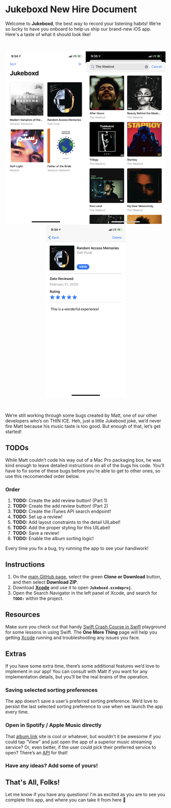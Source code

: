 # Jukeboxd New Hire Document

Welcome to **Jukeboxd**, the best way to record your listening habits! We’re so lucky to have you onboard to help us ship our brand-new iOS app. Here's a taste of what it should look like!

<br/>
<p align="center">
<img src="Assets/Home.PNG" width=250'><img src="Assets/Search.PNG" width=250><img src="Assets/Review.PNG" width=250>
</p>
<br/>

We’re still working through some bugs created by Matt, one of our other developers who’s on THIN ICE. Heh, just a little Jukeboxd joke, we’d never fire Matt because his music taste is too good. But enough of that, let’s get started!

## TODOs

While Matt couldn’t code his way out of a Mac Pro packaging box, he was kind enough to leave detailed instructions on all of the bugs his code. You'll have to fix some of these bugs before you're able to get to other ones, so use this reccomended order below.

### Order

1. **TODO:** Create the add review button! (Part 1)
2. **TODO:** Create the add review button! (Part 2)
3. **TODO:** Create the iTunes API search endpoint!
4. **TODO:** Set up a review!
5. **TODO:** Add layout constraints to the detail UILabel!
6. **TODO:** Add the proper styling for this UILabel!
7. **TODO:** Save a review!
8. **TODO:** Enable the album sorting logic!

Every time you fix a bug, try running the app to see your handiwork!

## Instructions

1. On the [main GitHub page](https://github.com/mattbarker016/jukeboxd/tree/tutorial), select the green **Clone or Download** button, and then select **Download ZIP**.
2. Download [**Xcode**](https://apps.apple.com/us/app/xcode/id497799835?mt=12) and use it to open **`Jukeboxd.xcodeproj`**.
3. Open the Search Navigator in the left panel of Xcode, and search for **`TODO:`** within the project.

## Resources

Make sure you check out that handy [Swift Crash Course in Swift](https://www.icloud.com/iclouddrive/0QK5EbdEyPoPO8U86X_E8N69A#A_Swift_Crash_Course_in_Swift) playground for some lessons in using Swift. The **One More Thing** page will help you getting [Xcode](https://apps.apple.com/us/app/xcode/id497799835?mt=12) running and troubleshooting any issues you face.

## Extras

If you have some extra time, there’s some additional features we’d love to implement in our app! You can consult with Matt if you want for any implementation details, but you’ll be the real brains of the operation. 

### Saving selected sorting preferences

The app doesn’t save a user’s preferred sorting preference. We’d love to persist the last selected sorting preference to use when we launch the app every time.

### Open in Spotify / Apple Music directly

That [album.link](https://album.link) site is cool or whatever, but wouldn’t it be awesome if you could tap “View” and just open the app of a superior music streaming service? Or, even better, if the user could pick their preferred service to open? There’s an [API](https://github.com/songlink/docs/blob/master/api-v1-alpha.1.md) for that!

### Have any ideas? Add some of yours!

## That's All, Folks!

Let me know if you have any questions! I'm as excited as you are to see you complete this app, and where you can take it from here 💙

